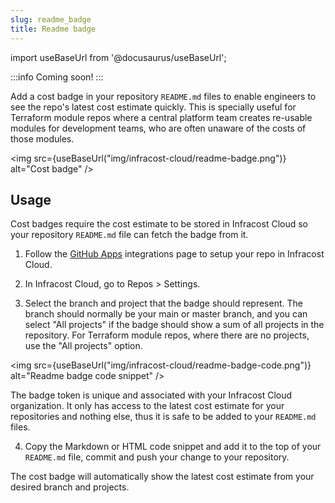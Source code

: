 ```yaml
---
slug: readme_badge
title: Readme badge
---
```


import useBaseUrl from '@docusaurus/useBaseUrl';

:::info
Coming soon!
:::

Add a cost badge in your repository `README.md` files to enable engineers to see the repo's latest cost estimate quickly. This is specially useful for Terraform module repos where a central platform team creates re-usable modules for development teams, who are often unaware of the costs of those modules.

<img src={useBaseUrl("img/infracost-cloud/readme-badge.png")} alt="Cost badge" />

## Usage

Cost badges require the cost estimate to be stored in Infracost Cloud so your repository `README.md` file can fetch the badge from it.

1. Follow the [GitHub Apps](/docs/integrations/github_app) integrations page to setup your repo in Infracost Cloud.

2. In Infracost Cloud, go to Repos > Settings.

3. Select the branch and project that the badge should represent. The branch should normally be your main or master branch, and you can select "All projects" if the badge should show a sum of all projects in the repository. For Terraform module repos, where there are no projects, use the "All projects" option.

  <img src={useBaseUrl("img/infracost-cloud/readme-badge-code.png")} alt="Readme badge code snippet" />

  The badge token is unique and associated with your Infracost Cloud organization. It only has access to the latest cost estimate for your repositories and nothing else, thus it is safe to be added to your `README.md` files.

4. Copy the Markdown or HTML code snippet and add it to the top of your `README.md` file, commit and push your change to your repository.

  The cost badge will automatically show the latest cost estimate from your desired branch and projects.
